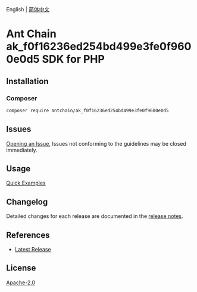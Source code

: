 English | [简体中文](README-CN.md)

# Ant Chain ak_f0f16236ed254bd499e3fe0f9600e0d5 SDK for PHP

## Installation

### Composer

```bash
composer require antchain/ak_f0f16236ed254bd499e3fe0f9600e0d5
```

## Issues

[Opening an Issue](https://github.com/alipay/antchain-openapi-prod-sdk/issues/new), Issues not conforming to the guidelines may be closed immediately.

## Usage

[Quick Examples](https://github.com/alipay/antchain-openapi-prod-sdk/blob/master/docs/0-Examples-EN.md#quick-examples)

## Changelog

Detailed changes for each release are documented in the [release notes](./ChangeLog.txt).

## References

* [Latest Release](https://github.com/antchain-openapi-sdk-php)

## License

[Apache-2.0](http://www.apache.org/licenses/LICENSE-2.0)
